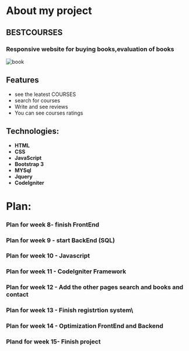 # About my project
## BESTCOURSES 

### Responsive website for buying books,evaluation of books 
<img alt="book" src = " https://akm-img-a-in.tosshub.com/indiatoday/images/story/201902/studies_education_learning_2.jpeg">

## Features

- see the leatest COURSES
- search for courses
- Write and see reviews
- You can see courses ratings

## Technologies:

- **HTML**
- **CSS**
- **JavaScript**
- **Bootstrap 3**
- **MYSql**
- **Jquery**
- **CodeIgniter**

# Plan:
### Plan for week 8- finish FrontEnd
### Plan for week 9 - start BackEnd (SQL)
### Plan for week 10 - Javascript
### Plan for week 11 - CodeIgniter Framework
### Plan for week 12 - Add the other pages search and books and contact
### Plan for week 13 - Finish registrtion system\
### Plan for week 14 - Optimization FrontEnd and Backend
### Pland for week 15- Finish project
